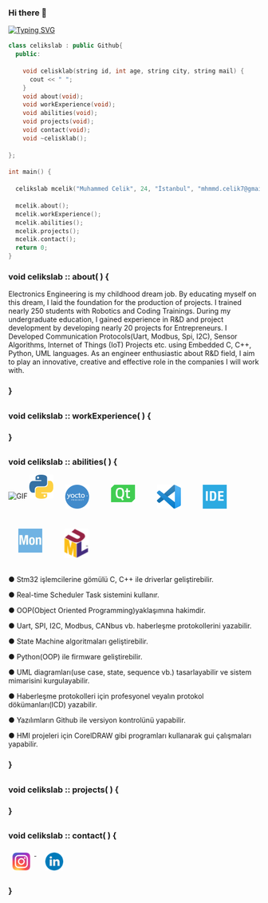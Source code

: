 ### Hi there 👋

<a href="https://git.io/typing-svg"><img src="https://readme-typing-svg.herokuapp.com?font=Fira+Code&duration=10&pause=200&color=33CFF7&width=435&lines=%7C;+;%7C;+;W%7C;We;Wel%7C;Welc;Welco%7C;Welcom;Welcome%7C;Welcome+%7C;Welcome+t;Welcome+to%7C;Welcome+to+%7C;Welcome+to+M%7C;Welcome+to+My;Welcome+to+My+%7C;Welcome+to+My+C;Welcome+to+My+Co%7C;Welcome+to+My+Cod;Welcome+to+My+Codi%7C;Welcome+to+My+Codin;Welcome+to+My+Coding%7C;Welcome+to+My+Coding+%7C;Welcome+to+My+Coding+W;Welcome+to+My+Coding+Wo%7C;Welcome+to+My+Coding+Wor;Welcome+to+My+Coding+Worl%7C;Welcome+to+My+Coding+World;Welcome+to+My+Coding+World+%7C;Welcome+to+My+Coding+World+!;Welcome+to+My+Coding+World+!%7C;Welcome+to+My+Coding+World+!;Welcome+to+My+Coding+World+!%7C;Welcome+to+My+Coding+World+!" alt="Typing SVG" /></a>

```c++
class celikslab : public Github{        
  public:    
  
    void celisklab(string id, int age, string city, string mail) {  
      cout << " ";
    }
    void about(void);
    void workExperience(void);
    void abilities(void);
    void projects(void);
    void contact(void);
    void ~celisklab();
    
};

int main() {

  celikslab mcelik("Muhammed Celik", 24, "İstanbul", "mhmmd.celik7@gmail.com");  
  
  mcelik.about();
  mcelik.workExperience();
  mcelik.abilities();
  mcelik.projects();
  mcelik.contact();
  return 0;
}
```




### void celikslab :: about( ) {

Electronics Engineering is my childhood dream job. By educating myself on this dream, I laid the foundation for the production of projects. I trained nearly 250 students with Robotics and Coding Trainings. During my undergraduate education, I gained experience in R&D and project development by developing nearly 20 projects for Entrepreneurs. I Developed Communication Protocols(Uart, Modbus, Spi, I2C), Sensor Algorithms, Internet of Things (IoT) Projects etc. using Embedded C, C++, Python, UML languages. As an engineer enthusiastic about R&D field, I aim to play an innovative, creative and effective role in the companies I will work with.
### }
##




### void celikslab :: workExperience( ) {

### }
##



### void celikslab :: abilities( ) {

<p align="left">
  <img width="48" alt="GIF" src="![alt](https://github.com/celikslab/celikslab/blob/main/additional_files/cpp_icon.png)" border-width: 20px; /> 
  <img width="48" alt="GIF" src="https://github.com/celikslab/celikslab/blob/main/additional_files/pyhton_icon.png" border-width: 20px; />
  <img width="48" alt="GIF" src="https://github.com/celikslab/celikslab/blob/main/additional_files/yocto_icon.png" style="vertical-align:top; margin:20px" />
  <img width="48" alt="GIF" src="https://github.com/celikslab/celikslab/blob/main/additional_files/qt_icon.png" style="vertical-align:top; margin:20px" />
  <img width="48" alt="GIF" src="https://github.com/celikslab/celikslab/blob/main/additional_files/vscode_icon.png" style="vertical-align:top; margin:20px" />
  <img width="48" alt="GIF" src="https://github.com/celikslab/celikslab/blob/main/additional_files/cubeide_icon.png" style="vertical-align:top; margin:20px" />
  <img width="48" alt="GIF" src="https://github.com/celikslab/celikslab/blob/main/additional_files/monitor_icon.png" style="vertical-align:top; margin:20px" />
  <img width="48" alt="GIF" src="https://github.com/celikslab/celikslab/blob/main/additional_files/uml_icon.png" style="vertical-align:top; margin:20px" />
<br>


● Stm32 işlemcilerine gömülü C, C++ ile driverlar geliştirebilir.

● Real-time Scheduler Task sistemini kullanır.

● OOP(Object Oriented Programming)yaklaşımına hakimdir.

● Uart, SPI, I2C, Modbus, CANbus vb. haberleşme protokollerini yazabilir.

● State Machine algoritmaları geliştirebilir.

● Python(OOP) ile firmware geliştirebilir.

● UML diagramları(use case, state, sequence vb.) tasarlayabilir ve sistem mimarisini kurgulayabilir.

● Haberleşme protokolleri için profesyonel veyalın protokol dökümanları(ICD) yazabilir.

● Yazılımların Github ile versiyon kontrolünü yapabilir.

● HMI projeleri için CorelDRAW gibi programları kullanarak gui çalışmaları yapabilir.

### }
##



### void celikslab :: projects( ) {

### }
##



### void celikslab :: contact( ) {

<p align="left">
  
  <a href="https://www.instagram.com/celikslab/" style="margin-right: 10px">
  <img width="36px" src="https://github.com/celikslab/celikslab/blob/main/additional_files/instagram.png" alt="İnstagram" style="vertical-align:top; margin:8px" />
  </a>
  
  <a href="https://www.linkedin.com/in/mhmmdcelik/" style="margin-right: 10px">
  <img width="36px" src="https://github.com/celikslab/celikslab/blob/main/additional_files/linkedin.png" alt="Linkedin" style="vertical-align:top; margin:8px" />
  </a>
  
</p>

### }
##
